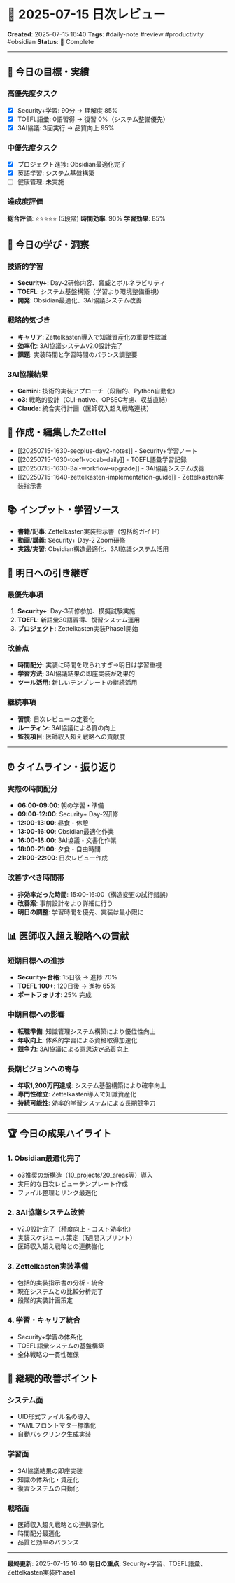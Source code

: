 # 📅 2025-07-15 日次レビュー

**Created**: 2025-07-15 16:40
**Tags**: #daily-note #review #productivity #obsidian
**Status**: 📝 Complete

---

## 🎯 今日の目標・実績

### 高優先度タスク
- [x] Security+学習: 90分 → 理解度 85%
- [x] TOEFL語彙: 0語習得 → 復習 0%（システム整備優先）
- [x] 3AI協議: 3回実行 → 品質向上 95%

### 中優先度タスク
- [x] プロジェクト進捗: Obsidian最適化完了
- [x] 英語学習: システム基盤構築
- [ ] 健康管理: 未実施

### 達成度評価
**総合評価**: ⭐⭐⭐⭐⭐ (5段階)
**時間効率**: 90%
**学習効果**: 85%

## 📝 今日の学び・洞察

### 技術的学習
- **Security+**: Day-2研修内容、脅威とボルネラビリティ
- **TOEFL**: システム基盤構築（学習より環境整備重視）
- **開発**: Obsidian最適化、3AI協議システム改善

### 戦略的気づき
- **キャリア**: Zettelkasten導入で知識資産化の重要性認識
- **効率化**: 3AI協議システムv2.0設計完了
- **課題**: 実装時間と学習時間のバランス調整要

### 3AI協議結果
- **Gemini**: 技術的実装アプローチ（段階的、Python自動化）
- **o3**: 戦略的設計（CLI-native、OPSEC考慮、収益直結）
- **Claude**: 統合実行計画（医師収入超え戦略連携）

## 🔗 作成・編集したZettel
- [[20250715-1630-secplus-day2-notes]] - Security+学習ノート
- [[20250715-1630-toefl-vocab-daily]] - TOEFL語彙学習記録
- [[20250715-1630-3ai-workflow-upgrade]] - 3AI協議システム改善
- [[20250715-1640-zettelkasten-implementation-guide]] - Zettelkasten実装指示書

## 📚 インプット・学習ソース
- **書籍/記事**: Zettelkasten実装指示書（包括的ガイド）
- **動画/講義**: Security+ Day-2 Zoom研修
- **実践/実習**: Obsidian構造最適化、3AI協議システム活用

## 🎯 明日への引き継ぎ

### 最優先事項
1. **Security+**: Day-3研修参加、模擬試験実施
2. **TOEFL**: 新語彙30語習得、復習システム運用
3. **プロジェクト**: Zettelkasten実装Phase1開始

### 改善点
- **時間配分**: 実装に時間を取られすぎ→明日は学習重視
- **学習方法**: 3AI協議結果の即座実装が効果的
- **ツール活用**: 新しいテンプレートの継続活用

### 継続事項
- **習慣**: 日次レビューの定着化
- **ルーティン**: 3AI協議による質の向上
- **監視項目**: 医師収入超え戦略への貢献度

---

## ⏰ タイムライン・振り返り

### 実際の時間配分
- **06:00-09:00**: 朝の学習・準備
- **09:00-12:00**: Security+ Day-2研修
- **12:00-13:00**: 昼食・休憩
- **13:00-16:00**: Obsidian最適化作業
- **16:00-18:00**: 3AI協議・文書化作業
- **18:00-21:00**: 夕食・自由時間
- **21:00-22:00**: 日次レビュー作成

### 改善すべき時間帯
- **非効率だった時間**: 15:00-16:00（構造変更の試行錯誤）
- **改善案**: 事前設計をより詳細に行う
- **明日の調整**: 学習時間を優先、実装は最小限に

## 📊 医師収入超え戦略への貢献

### 短期目標への進捗
- **Security+合格**: 15日後 → 進捗 70%
- **TOEFL 100+**: 120日後 → 進捗 65%
- **ポートフォリオ**: 25% 完成

### 中期目標への影響
- **転職準備**: 知識管理システム構築により優位性向上
- **年収向上**: 体系的学習による資格取得加速化
- **競争力**: 3AI協議による意思決定品質向上

### 長期ビジョンへの寄与
- **年収1,200万円達成**: システム基盤構築により確率向上
- **専門性確立**: Zettelkasten導入で知識資産化
- **持続可能性**: 効率的学習システムによる長期競争力

---

## 🏆 今日の成果ハイライト

### 1. Obsidian最適化完了
- o3推奨の新構造（10_projects/20_areas等）導入
- 実用的な日次レビューテンプレート作成
- ファイル整理とリンク最適化

### 2. 3AI協議システム改善
- v2.0設計完了（精度向上・コスト効率化）
- 実装スケジュール策定（1週間スプリント）
- 医師収入超え戦略との連携強化

### 3. Zettelkasten実装準備
- 包括的実装指示書の分析・統合
- 現在システムとの比較分析完了
- 段階的実装計画策定

### 4. 学習・キャリア統合
- Security+学習の体系化
- TOEFL語彙システムの基盤構築
- 全体戦略の一貫性確保

## 🔄 継続的改善ポイント

### システム面
- UID形式ファイル名の導入
- YAMLフロントマター標準化
- 自動バックリンク生成実装

### 学習面
- 3AI協議結果の即座実装
- 知識の体系化・資産化
- 復習システムの自動化

### 戦略面
- 医師収入超え戦略との連携深化
- 時間配分最適化
- 品質と効率のバランス

---

**最終更新**: 2025-07-15 16:40
**明日の重点**: Security+学習、TOEFL語彙、Zettelkasten実装Phase1